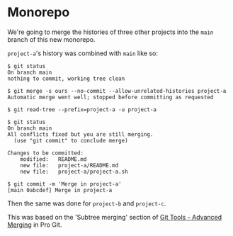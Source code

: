 # Monorepo

We're going to merge the histories of three other projects into the `main`
branch of this new monorepo.

`project-a`'s history was combined with `main` like so:

```
$ git status
On branch main
nothing to commit, working tree clean

$ git merge -s ours --no-commit --allow-unrelated-histories project-a 
Automatic merge went well; stopped before committing as requested

$ git read-tree --prefix=project-a -u project-a

$ git status
On branch main
All conflicts fixed but you are still merging.
  (use "git commit" to conclude merge)

Changes to be committed:
	modified:   README.md
	new file:   project-a/README.md
	new file:   project-a/project-a.sh

$ git commit -m 'Merge in project-a'
[main 0abcdef] Merge in project-a
```

Then the same was done for `project-b` and `project-c`.

This was based on the 'Subtree merging' section of [Git Tools - Advanced
Merging](https://git-scm.com/book/en/v2/Git-Tools-Advanced-Merging) in Pro Git.
